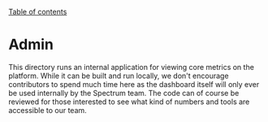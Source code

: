 [Table of contents](../readme.md)

# Admin

This directory runs an internal application for viewing core metrics on the platform. While it can be built and run locally, we don't encourage contributors to spend much time here as the dashboard itself will only ever be used internally by the Spectrum team. The code can of course be reviewed for those interested to see what kind of numbers and tools are accessible to our team.